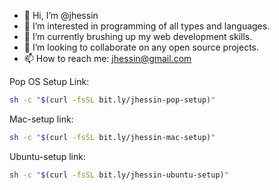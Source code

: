 - 👋 Hi, I’m @jhessin
- 👀 I’m interested in programming of all types and languages.
- 🌱 I’m currently brushing up my web development skills.
- 💞️ I’m looking to collaborate on any open source projects.
- 📫 How to reach me: jhessin@gmail.com

Pop OS Setup Link:

```sh
sh -c "$(curl -fsSL bit.ly/jhessin-pop-setup)"
```

Mac-setup link:

```sh
sh -c "$(curl -fsSL bit.ly/jhessin-mac-setup)"
```

Ubuntu-setup link:

```sh
sh -c "$(curl -fsSL bit.ly/jhessin-ubuntu-setup)"
```

<!---
jhessin/jhessin is a ✨ special ✨ repository because its `README.md` (this file) appears on your GitHub profile.
You can click the Preview link to take a look at your changes.
--->
